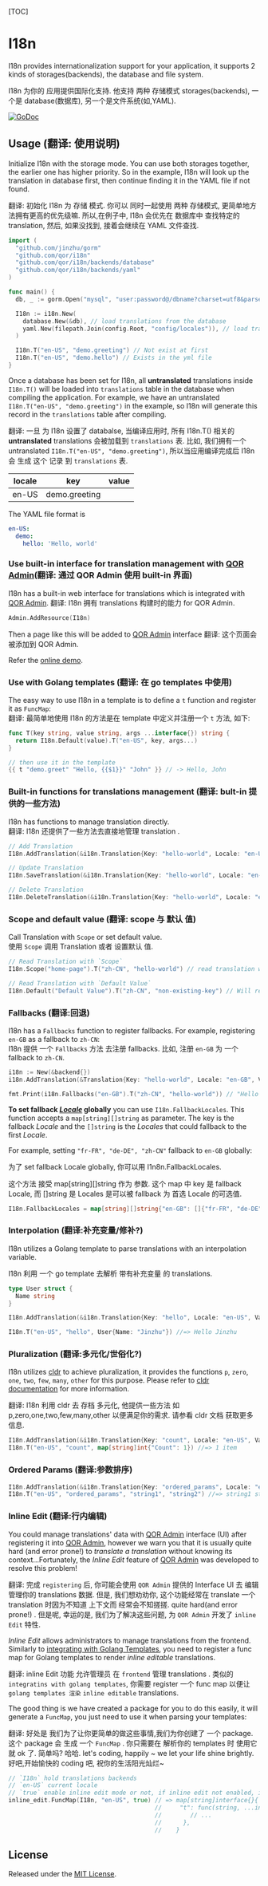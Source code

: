 [TOC]

# I18n

I18n provides internationalization support for your application, it supports 2 kinds of storages(backends), the database and file system.

I18n 为你的 应用提供国际化支持.
他支持 两种 存储模式 storages(backends),
一个是 database(数据库),
另一个是文件系统(如,YAML).

[![GoDoc](https://godoc.org/github.com/qor/i18n?status.svg)](https://godoc.org/github.com/qor/i18n)


## Usage (翻译: 使用说明)

Initialize I18n with the storage mode. You can use both storages together, the earlier one has higher priority. So in the example, I18n will look up the translation in database first, then continue finding it in the YAML file if not found.

翻译: 初始化 I18n 为 存储 模式.
你可以 同时一起使用 两种 存储模式, 
更简单地方法拥有更高的优先级嘛.
所以,在例子中, 
I18n 会优先在 数据库中 查找特定的 translation,
然后, 如果没找到, 接着会继续在 YAML 文件查找.


```go
import (
  "github.com/jinzhu/gorm"
  "github.com/qor/i18n"
  "github.com/qor/i18n/backends/database"
  "github.com/qor/i18n/backends/yaml"
)

func main() {
  db, _ := gorm.Open("mysql", "user:password@/dbname?charset=utf8&parseTime=True&loc=Local")

  I18n := i18n.New(
    database.New(&db), // load translations from the database
    yaml.New(filepath.Join(config.Root, "config/locales")), // load translations from the YAML files in directory `config/locales`
  )

  I18n.T("en-US", "demo.greeting") // Not exist at first
  I18n.T("en-US", "demo.hello") // Exists in the yml file
}
```

Once a database has been set for I18n, 
all **untranslated** translations inside `I18n.T()` 
will be loaded into `translations` table in the database when compiling the application. 
For example, we have an untranslated `I18n.T("en-US", "demo.greeting")` in the example, 
so I18n will generate this record in the `translations` table after compiling.


翻译: 一旦 为 I18n 设置了 databalse,
当编译应用时, 所有 I18n.T() 相关的 **untranslated** translations  会被加载到 `translations` 表.
比如, 我们拥有一个 untranslated `I18n.T("en-US", "demo.greeting")`,
所以当应用编译完成后 I18n 会 生成 这个 记录 到 `translations` 表.

| locale | key           | value  |
| ------ | ------------- | ------ |
| en-US  | demo.greeting | &nbsp; |

The YAML file format is

```yaml
en-US:
  demo:
    hello: 'Hello, world'
```

### Use built-in interface for translation management with [QOR Admin](http://github.com/qor/admin)(翻译: 通过 QOR Admin 使用 built-in 界面)

I18n has a built-in web interface for translations which is integrated with [QOR Admin](http://github.com/qor/admin).
翻译: I18n 拥有 translations  构建时的能力 for QOR Admin.

```go
Admin.AddResource(I18n)
```

Then a page like this will be added to [QOR Admin](http://github.com/qor/admin) interface
翻译: 这个页面会被添加到 QOR Admin.

Refer the [online demo](http://demo.getqor.com/admin/translations).

### Use with Golang templates (翻译: 在 go templates 中使用)

The easy way to use I18n in a template is to define a `t` function and register it as `FuncMap`:  
翻译: 最简单地使用 I18n 的方法是在 template 中定义并注册一个 `t` 方法, 如下:

```go
func T(key string, value string, args ...interface{}) string {
  return I18n.Default(value).T("en-US", key, args...)
}

// then use it in the template
{{ t "demo.greet" "Hello, {{$1}}" "John" }} // -> Hello, John
```

### Built-in functions for translations management (翻译: bult-in 提供的一些方法)

I18n has functions to manage translation directly.  
翻译: I18n 还提供了一些方法去直接地管理 translation .

```go
// Add Translation
I18n.AddTranslation(&i18n.Translation{Key: "hello-world", Locale: "en-US", Value: "hello world"})

// Update Translation
I18n.SaveTranslation(&i18n.Translation{Key: "hello-world", Locale: "en-US", Value: "Hello World"})

// Delete Translation
I18n.DeleteTranslation(&i18n.Translation{Key: "hello-world", Locale: "en-US", Value: "Hello World"})
```

### Scope and default value (翻译:  scope 与 默认 值)

Call Translation with `Scope` or set default value.  
 使用 `Scope` 调用 Translation 或者 设置默认 值.

```go
// Read Translation with `Scope`
I18n.Scope("home-page").T("zh-CN", "hello-world") // read translation with translation key `home-page.hello-world`

// Read Translation with `Default Value`
I18n.Default("Default Value").T("zh-CN", "non-existing-key") // Will return default value `Default Value`
```

### Fallbacks (翻译:回退)

I18n has a `Fallbacks` function to register fallbacks. For example, registering `en-GB` as a fallback to `zh-CN`:  
I18n 提供 一个 `Fallbacks` 方法 去注册 fallbacks. 比如, 注册 `en-GB` 为 一个 fallback to `zh-CN`.
```go
i18n := New(&backend{})
i18n.AddTranslation(&Translation{Key: "hello-world", Locale: "en-GB", Value: "Hello World"})

fmt.Print(i18n.Fallbacks("en-GB").T("zh-CN", "hello-world")) // "Hello World"
```

**To set fallback [_Locale_](<https://en.wikipedia.org/wiki/Locale_(computer_software)>) globally** you can use `I18n.FallbackLocales`. This function accepts a `map[string][]string` as parameter. The key is the fallback _Locale_ and the `[]string` is the _Locales_ that could fallback to the first _Locale_.

For example, setting `"fr-FR", "de-DE", "zh-CN"` fallback to `en-GB` globally:

为了 set fallback Locale globally, 你可以用 I1n8n.FallbackLocales.   

这个方法 接受 map[string][]string 作为 参数.
这个 map 中 key 是 fallback Locale, 而 []string 是 Locales 是可以被 fallback 为 首选 Locale 的可选值.

```go
I18n.FallbackLocales = map[string][]string{"en-GB": []{"fr-FR", "de-DE", "zh-CN"}}
```

### Interpolation (翻译:补充变量/修补?)

I18n utilizes a Golang template to parse translations with an interpolation variable.  

I18n 利用 一个 go template 去解析 带有补充变量 的 translations. 

```go
type User struct {
  Name string
}

I18n.AddTranslation(&i18n.Translation{Key: "hello", Locale: "en-US", Value: "Hello {{.Name}}"})

I18n.T("en-US", "hello", User{Name: "Jinzhu"}) //=> Hello Jinzhu
```

### Pluralization (翻译:多元化/世俗化?)

I18n utilizes [cldr](https://github.com/theplant/cldr) to achieve pluralization, it provides the functions `p`, `zero`, `one`, `two`, `few`, `many`, `other` for this purpose. Please refer to [cldr documentation](https://github.com/theplant/cldr) for more information.

翻译: I18n 利用 cldr 去 存档 多元化, 他提供一些方法 如 p,zero,one,two,few,many,other 以便满足你的需求.
请参看 cldr 文档 获取更多信息.

```go
I18n.AddTranslation(&i18n.Translation{Key: "count", Locale: "en-US", Value: "{{p "Count" (one "{{.Count}} item") (other "{{.Count}} items")}}"})
I18n.T("en-US", "count", map[string]int{"Count": 1}) //=> 1 item
```

### Ordered Params  (翻译:参数排序)

```go
I18n.AddTranslation(&i18n.Translation{Key: "ordered_params", Locale: "en-US", Value: "{{$1}} {{$2}} {{$1}}"})
I18n.T("en-US", "ordered_params", "string1", "string2") //=> string1 string2 string1
```

### Inline Edit (翻译:行内编辑)

You could manage translations' data with [QOR Admin](http://github.com/qor/admin) interface (UI) after registering it into [QOR Admin](http://github.com/qor/admin), however we warn you that it is usually quite hard (and error prone!) to _translate a translation_ without knowing its context...Fortunately, the _Inline Edit_ feature of [QOR Admin](http://github.com/qor/admin) was developed to resolve this problem!


翻译: 完成 `registering` 后,
你可能会使用 `QOR Admin` 提供的 Interface UI 去 编辑管理你的 translations 数据.
但是, 我们想劝劝你, 
这个功能经常在 translate 一个 translation 时因为不知道 上下文而
经常会不知搓搓. quite hard(and error prone!) .
但是呢, 幸运的是, 
我们为了解决这些问题, 为 `QOR Admin` 开发了  `inline Edit` 特性.

_Inline Edit_ allows administrators to manage translations from the frontend. Similarly to [integrating with Golang Templates](#integrate-with-golang-templates), you need to register a func map for Golang templates to render _inline editable_ translations.


翻译: inline Edit 功能 允许管理员 在 `frontend` 管理 translations .
类似的 `integratins with golang templates`,
你需要 register 一个 func map 以便让 `golang templates 渲染` `inline editable` translations.


The good thing is we have created a package for you to do this easily, it will generate a `FuncMap`, you just need to use it when parsing your templates:


翻译: 好处是 我们为了让你更简单的做这些事情,我们为你创建了 一个 package.
这个 package 会 生成 一个 `FuncMap` .
你只需要在 解析你的 templates 时 使用它就 ok 了.
简单吗? 哈哈.
let's coding, happily ~ we let your life shine brightly.
好吧,开始愉快的 coding 吧, 祝你的生活阳光灿烂~


```go
// `I18n` hold translations backends
// `en-US` current locale
// `true` enable inline edit mode or not, if inline edit not enabled, it works just like the funcmap in section "Integrate with Golang Templates"
inline_edit.FuncMap(I18n, "en-US", true) // => map[string]interface{}{
                                         //     "t": func(string, ...interface{}) template.HTML {
                                         //        // ...
                                         //      },
                                         //    }
```

## License

Released under the [MIT License](http://opensource.org/licenses/MIT).

